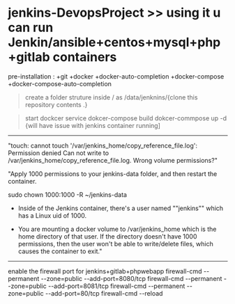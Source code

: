 # jenkins-DevopsProject >> using it u can run Jenkin/ansible+centos+mysql+php+gitlab containers 

pre-installation :
+git
+docker +docker-auto-completion
+docker-compose +docker-compose-auto-completion
>create a folder struture inside / as /data/jenknins/{clone this repository contents .}

>start  dockcer service 
>dokcer-compose build
>dokcer-commpose up -d
>{will have issue with jenkins container running]

***

"touch: cannot touch 
'/var/jenkins_home/copy_reference_file.log': Permission denied
Can not write to 
/var/jenkins_home/copy_reference_file.log. Wrong volume permissions?"     


"Apply 1000 permissions to your jenkins-data folder, and then restart the container.

sudo chown 1000:1000 -R ~/jenkins-data 


* Inside of the Jenkins container,
 there's a user named ""jenkins"" 
 which has a Linux uid of 1000.

* You are mounting a docker volume 
to /var/jenkins_home which is the 
home directory of that user. 
If the directory doesn't have 1000 permissions,
 then the user won't be able to write/delete files, 
 which causes the container to exit."           

***
enable the firewall port for jenkins+gitlab+phpwebapp
firewall-cmd --permanent --zone=public --add-port=8080/tcp
firewall-cmd --permanent --zone=public --add-port=8081/tcp
firewall-cmd --permanent --zone=public --add-port=80/tcp
firewall-cmd --reload 





